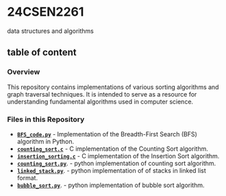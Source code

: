 # 24CSEN2261
data structures and algorithms

## table of content
### Overview
This repository contains implementations of various sorting algorithms and graph traversal techniques. It is intended to serve as a resource for understanding fundamental algorithms used in computer science.

### Files in this Repository
- [**`BFS_code.py`**](BFS_code.py) - Implementation of the Breadth-First Search (BFS) algorithm in Python.
- [**`counting_sort.c`**](counting_sort.c) - C implementation of the Counting Sort algorithm.
- [**`insertion_sorting.c`**](insertion_sorting.c) - C implementation of the Insertion Sort algorithm.
- [**`counting_sort.py`**](counting_sort.py). - python implementation of counting sort algorithm.
- [**`linked_stack.py`**](linked_stack.py). - python implementation of of stacks in linked list format.
- [**`bubble_sort.py`**](bubble_sort.py). - python implementation of bubble sort algorithm.
